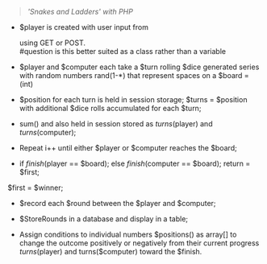 > *'Snakes and Ladders' with PHP*

+ $player is created with user input from <form> using GET or POST.  
	#question is this better suited as a class rather than a variable

+ $player and $computer each take a $turn rolling $dice generated series with random numbers rand(1-*) that represent spaces on a $board = (int)


+ $position for each turn is held in session storage; 
$turns = $position with additional $dice rolls accumulated for each $turn; 

+ sum() and also held in session stored as $turns($player) and $turns($computer); 

+ Repeat i++ until either $player or $computer reaches the $board;

+ if $finish($player == $board);
else $finish($computer == $board);
return = $first;

$first = $winner;

+ $record each $round between the $player and $computer;

+ $StoreRounds in a database and display in a table;

  
+ Assign conditions to individual numbers $positions() as array[] to change the outcome positively or negatively from their current progress $turns($player) and turns($computer) toward the $finish.